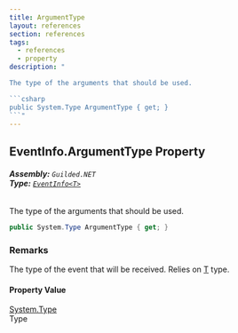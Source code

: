 ```yaml
---
title: ArgumentType
layout: references
section: references
tags:
  - references
  - property
description: "

The type of the arguments that should be used.

```csharp
public System.Type ArgumentType { get; }
```"
---
```


## EventInfo<T>.ArgumentType Property
###### **Assembly:** `Guilded.NET`<br/>**Type:** [`EventInfo<T>`](EventInfo_T_ 'Guilded.NET.EventInfo<T>')

The type of the arguments that should be used.

```csharp
public System.Type ArgumentType { get; }
```

### Remarks
  
The type of the event that will be received. Relies on [T](EventInfo_T_#Guilded.NET.EventInfo_T_.T 'Guilded.NET.EventInfo<T>.T') type.

#### Property Value
[System.Type](https://docs.microsoft.com/en-us/dotnet/api/System.Type 'System.Type')  
Type